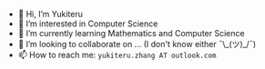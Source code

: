 - 👋 Hi, I’m Yukiteru
- 👀 I’m interested in Computer Science
- 🌱 I’m currently learning Mathematics and Computer Science
- 💞️ I’m looking to collaborate on ... (I don't know either ¯\\\_(ツ)\_/¯)
- 📫 How to reach me: `yukiteru.zhang AT outlook.com`

<!---
yukiteru-zhang/yukiteru-zhang is a ✨ special ✨ repository because its `README.md` (this file) appears on your GitHub profile.
You can click the Preview link to take a look at your changes.
--->
